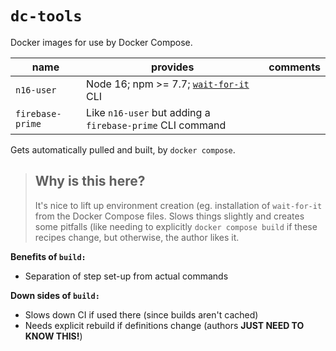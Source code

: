 # `dc-tools`

Docker images for use by Docker Compose.

|name|provides|comments|
|---|---|---|
|`n16-user`|Node 16; npm >= 7.7; [`wait-for-it`](https://github.com/vishnubob/wait-for-it) CLI|
|`firebase-prime`|Like `n16-user` but adding a `firebase-prime` CLI command|

Gets automatically pulled and built, by `docker compose`.

>## Why is this here?
> 
> It's nice to lift up environment creation (eg. installation of `wait-for-it` from the Docker Compose files. Slows things slightly and creates some pitfalls (like needing to explicitly `docker compose build` if these recipes change, but otherwise, the author likes it.

**Benefits of `build:`**

- Separation of step set-up from actual commands

**Down sides of `build:`**

- Slows down CI if used there (since builds aren't cached)
- Needs explicit rebuild if definitions change (authors **JUST NEED TO KNOW THIS!**)

